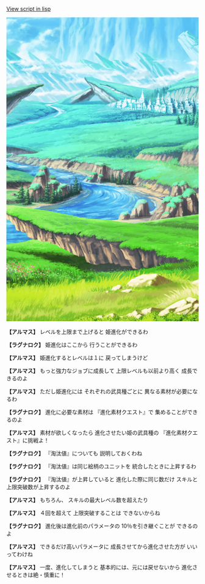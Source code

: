 [View script in lisp](../scripts/110204008.txt)

![plain.png](../images/backgrounds/plain.png)

**【アルマス】**
レベルを上限まで上げると
姫進化ができるわ

**【ラグナロク】**
姫進化はここから
行うことができるわ

**【アルマス】**
姫進化するとレベルは１に
戻ってしまうけど

**【アルマス】**
もっと強力なジョブに成長して
上限レベルも以前より高く
成長できるのよ

**【アルマス】**
ただし姫進化には
それぞれの武具種ごとに
異なる素材が必要になるわ

**【ラグナロク】**
進化に必要な素材は
『進化素材クエスト』で
集めることができるのよ

**【アルマス】**
素材が欲しくなったら
進化させたい姫の武具種の
『進化素材クエスト』に挑戦よ！

**【ラグナロク】**
『淘汰値』についても
説明しておくわね

**【ラグナロク】**
『淘汰値』は同じ絵柄のユニットを
統合したときに上昇するわ

**【ラグナロク】**
『淘汰値』が上昇していると
進化した際に同じ数だけ
スキルと上限突破数が上昇するのよ

**【アルマス】**
もちろん、
スキルの最大レベル数を超えたり

**【アルマス】**
４回を超えて
上限突破することは
できないからね

**【ラグナロク】**
進化後は進化前のパラメータの
10％を引き継ぐことが
できるのよ

**【アルマス】**
できるだけ高いパラメータに
成長させてから進化させた方が
いいってわけね

**【アルマス】**
一度、進化してしまうと
基本的には、元には戻せないから
進化させるときは絶・慎重に！